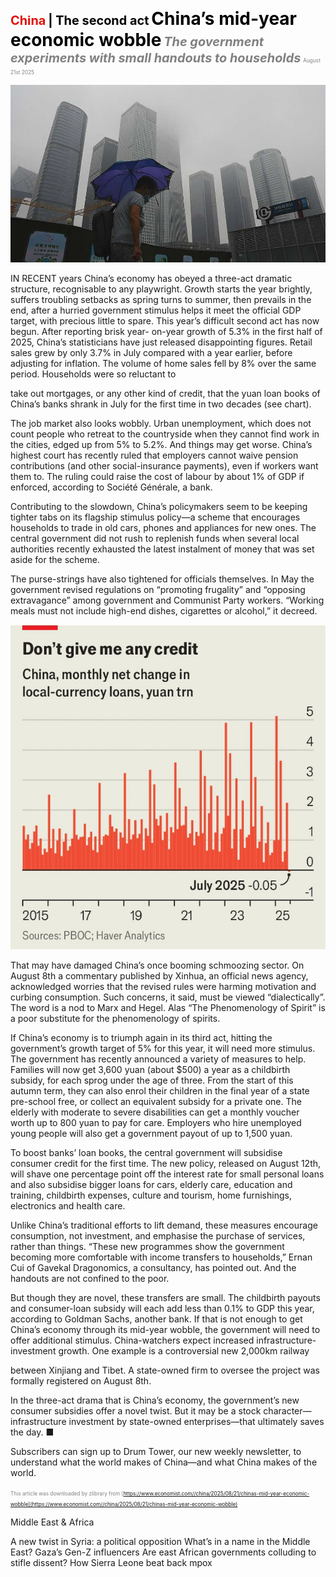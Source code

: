 <span style="color:#E3120B; font-size:14.9pt; font-weight:bold;">China</span> <span style="color:#000000; font-size:14.9pt; font-weight:bold;">| The second act</span>
<span style="color:#000000; font-size:21.0pt; font-weight:bold;">China’s mid-year economic wobble</span>
<span style="color:#808080; font-size:14.9pt; font-weight:bold; font-style:italic;">The government experiments with small handouts to households</span>
<span style="color:#808080; font-size:6.2pt;">August 21st 2025</span>

![](../images/029_Chinas_mid-year_economic_wobble/p0126_img01.jpeg)

IN RECENT years China’s economy has obeyed a three-act dramatic structure, recognisable to any playwright. Growth starts the year brightly, suffers troubling setbacks as spring turns to summer, then prevails in the end, after a hurried government stimulus helps it meet the official GDP target, with precious little to spare. This year’s difficult second act has now begun. After reporting brisk year- on-year growth of 5.3% in the first half of 2025, China’s statisticians have just released disappointing figures. Retail sales grew by only 3.7% in July compared with a year earlier, before adjusting for inflation. The volume of home sales fell by 8% over the same period. Households were so reluctant to

take out mortgages, or any other kind of credit, that the yuan loan books of China’s banks shrank in July for the first time in two decades (see chart).

The job market also looks wobbly. Urban unemployment, which does not count people who retreat to the countryside when they cannot find work in the cities, edged up from 5% to 5.2%. And things may get worse. China’s highest court has recently ruled that employers cannot waive pension contributions (and other social-insurance payments), even if workers want them to. The ruling could raise the cost of labour by about 1% of GDP if enforced, according to Société Générale, a bank.

Contributing to the slowdown, China’s policymakers seem to be keeping tighter tabs on its flagship stimulus policy—a scheme that encourages households to trade in old cars, phones and appliances for new ones. The central government did not rush to replenish funds when several local authorities recently exhausted the latest instalment of money that was set aside for the scheme.

The purse-strings have also tightened for officials themselves. In May the government revised regulations on “promoting frugality” and “opposing extravagance” among government and Communist Party workers. “Working meals must not include high-end dishes, cigarettes or alcohol,” it decreed.

![](../images/029_Chinas_mid-year_economic_wobble/p0127_img01.jpeg)

That may have damaged China’s once booming schmoozing sector. On August 8th a commentary published by Xinhua, an official news agency, acknowledged worries that the revised rules were harming motivation and curbing consumption. Such concerns, it said, must be viewed “dialectically”. The word is a nod to Marx and Hegel. Alas “The Phenomenology of Spirit” is a poor substitute for the phenomenology of spirits.

If China’s economy is to triumph again in its third act, hitting the government’s growth target of 5% for this year, it will need more stimulus. The government has recently announced a variety of measures to help. Families will now get 3,600 yuan (about $500) a year as a childbirth subsidy, for each sprog under the age of three. From the start of this autumn term, they can also enrol their children in the final year of a state pre-school free, or collect an equivalent subsidy for a private one. The elderly with moderate to severe disabilities can get a monthly voucher worth up to 800 yuan to pay for care. Employers who hire unemployed young people will also get a government payout of up to 1,500 yuan.

To boost banks’ loan books, the central government will subsidise consumer credit for the first time. The new policy, released on August 12th, will shave one percentage point off the interest rate for small personal loans and also subsidise bigger loans for cars, elderly care, education and training, childbirth expenses, culture and tourism, home furnishings, electronics and health care.

Unlike China’s traditional efforts to lift demand, these measures encourage consumption, not investment, and emphasise the purchase of services, rather than things. “These new programmes show the government becoming more comfortable with income transfers to households,” Ernan Cui of Gavekal Dragonomics, a consultancy, has pointed out. And the handouts are not confined to the poor.

But though they are novel, these transfers are small. The childbirth payouts and consumer-loan subsidy will each add less than 0.1% to GDP this year, according to Goldman Sachs, another bank. If that is not enough to get China’s economy through its mid-year wobble, the government will need to offer additional stimulus. China-watchers expect increased infrastructure- investment growth. One example is a controversial new 2,000km railway

between Xinjiang and Tibet. A state-owned firm to oversee the project was formally registered on August 8th.

In the three-act drama that is China’s economy, the government’s new consumer subsidies offer a novel twist. But it may be a stock character— infrastructure investment by state-owned enterprises—that ultimately saves the day. ■

Subscribers can sign up to Drum Tower, our new weekly newsletter, to understand what the world makes of China—and what China makes of the world.

<span style="color:#808080; font-size:6.2pt;">This article was downloaded by zlibrary from [https://www.economist.com//china/2025/08/21/chinas-mid-year-economic-wobble](https://www.economist.com//china/2025/08/21/chinas-mid-year-economic-wobble)</span>

Middle East & Africa

A new twist in Syria: a political opposition What’s in a name in the Middle East? Gaza’s Gen-Z influencers Are east African governments colluding to stifle dissent? How Sierra Leone beat back mpox